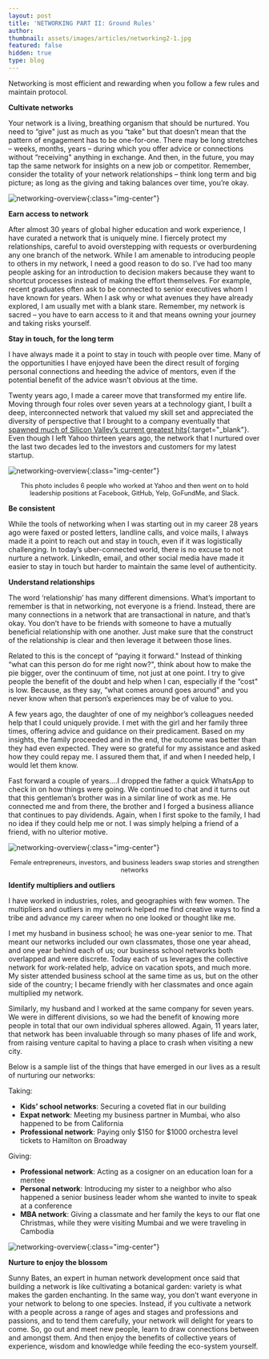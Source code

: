 ```yaml
---
layout: post
title: 'NETWORKING PART II: Ground Rules'
author:
thumbnail: assets/images/articles/networking2-1.jpg
featured: false
hidden: true
type: blog
---
```


Networking is most efficient and rewarding when you follow a few rules and maintain protocol.

**Cultivate networks**

Your network is a living, breathing organism that should be nurtured. You need to “give" just as much as you “take" but that doesn’t mean that the pattern of engagement has to be one-for-one. There may be long stretches – weeks, months, years – during which you offer advice or connections without “receiving" anything in exchange. And then, in the future, you may tap the same network for insights on a new job or competitor. Remember, consider the totality of your network relationships – think long term and big picture; as long as the giving and taking balances over time, you’re okay.

![networking-overview](/assets/images/articles/networking2-1.jpg){:class="img-center"}

**Earn access to network**

After almost 30 years of global higher education and work experience, I have curated a network that is uniquely mine. I fiercely protect my relationships, careful to avoid overstepping with requests or overburdening any one branch of the network. While I am amenable to introducing people to others in my network, I need a good reason to do so. I’ve had too many people asking for an introduction to decision makers because they want to shortcut processes instead of making the effort themselves. For example, recent graduates often ask to be connected to senior executives whom I have known for years. When I ask why or what avenues they have already explored, I am usually met with a blank stare. Remember, my network is sacred – you have to earn access to it and that means owning your journey and taking risks yourself.

**Stay in touch, for the long term**

I have always made it a point to stay in touch with people over time. Many of the opportunities I have enjoyed have been the direct result of forging personal connections and heeding the advice of mentors, even if the potential benefit of the advice wasn’t obvious at the time.

Twenty years ago, I made a career move that transformed my entire life. Moving through four roles over seven years at a technology giant, I built a deep, interconnected network that valued my skill set and appreciated the diversity of perspective that I brought to a company eventually that [spawned much of Silicon Valley’s current greatest hits](https://www.vox.com/2015/1/26/11558068/yahoo-was-the-ge-of-the-internet){:target="\_blank"}. Even though I left Yahoo thirteen years ago, the network that I nurtured over the last two decades led to the investors and customers for my latest startup.

![networking-overview](/assets/images/articles/networking2-2.jpg){:class="img-center"}

<p align="center" style="font-size:0.9em">This photo includes 6 people who worked at Yahoo and then went on to hold 
leadership positions at Facebook, GitHub, Yelp, GoFundMe, and Slack.</p>

**Be consistent**

While the tools of networking when I was starting out in my career 28 years ago were faxed or posted letters, landline calls, and voice mails, I always made it a point to reach out and stay in touch, even if it was logistically challenging. In today’s uber-connected world, there is no excuse to not nurture a network. LinkedIn, email, and other social media have made it easier to stay in touch but harder to maintain the same level of authenticity.

**Understand relationships**

The word ‘relationship’ has many different dimensions. What’s important to remember is that in networking, not everyone is a friend. Instead, there are many connections in a network that are transactional in nature, and that’s okay. You don’t have to be friends with someone to have a mutually beneficial relationship with one another. Just make sure that the construct of the relationship is clear and then leverage it between those lines.

Related to this is the concept of “paying it forward." Instead of thinking “what can this person do for me right now?", think about how to make the pie bigger, over the continuum of time, not just at one point. I try to give people the benefit of the doubt and help when I can, especially if the “cost" is low. Because, as they say, “what comes around goes around" and you never know when that person’s experiences may be of value to you.

A few years ago, the daughter of one of my neighbor’s colleagues needed help that I could uniquely provide. I met with the girl and her family three times, offering advice and guidance on their predicament. Based on my insights, the family proceeded and in the end, the outcome was better than they had even expected. They were so grateful for my assistance and asked how they could repay me. I assured them that, if and when I needed help, I would let them know.

Fast forward a couple of years….I dropped the father a quick WhatsApp to check in on how things were going. We continued to chat and it turns out that this gentleman’s brother was in a similar line of work as me. He connected me and from there, the brother and I forged a business alliance that continues to pay dividends. Again, when I first spoke to the family, I had no idea if they could help me or not. I was simply helping a friend of a friend, with no ulterior motive.

![networking-overview](/assets/images/articles/networking2-4.jpg){:class="img-center"}

<p align="center" style="font-size:0.9em">Female entrepreneurs, investors, and business leaders swap stories and strengthen networks </p>

**Identify multipliers and outliers**

I have worked in industries, roles, and geographies with few women. The multipliers and outliers in my network helped me find creative ways to find a tribe and advance my career when no one looked or thought like me.

I met my husband in business school; he was one-year senior to me. That meant our networks included our own classmates, those one year ahead, and one year behind each of us; our business school networks both overlapped and were discrete. Today each of us leverages the collective network for work-related help, advice on vacation spots, and much more. My sister attended business school at the same time as us, but on the other side of the country; I became friendly with her classmates and once again multiplied my network.

Similarly, my husband and I worked at the same company for seven years. We were in different divisions, so we had the benefit of knowing more people in total that our own individual spheres allowed. Again, 11 years later, that network has been invaluable through so many phases of life and work, from raising venture capital to having a place to crash when visiting a new city.

Below is a sample list of the things that have emerged in our lives as a result of nurturing our networks:

Taking:

- **Kids’ school networks**: Securing a coveted flat in our building
- **Expat network**: Meeting my business partner in Mumbai, who also happened to be from California
- **Professional network**: Paying only $150 for $1000 orchestra level tickets to Hamilton on Broadway

Giving:

- **Professional network**: Acting as a cosigner on an education loan for a mentee
- **Personal network**: Introducing my sister to a neighbor who also happened a senior business leader whom she wanted to invite to speak at a conference
- **MBA network**: Giving a classmate and her family the keys to our flat one Christmas, while they were visiting Mumbai and we were traveling in Cambodia

![networking-overview](/assets/images/articles/networking2-3.jpg){:class="img-center"}

**Nurture to enjoy the blossom**

Sunny Bates, an expert in human network development once said that building a network is like cultivating a botanical garden: variety is what makes the garden enchanting. In the same way, you don’t want everyone in your network to belong to one species. Instead, if you cultivate a network with a people across a range of ages and stages and professions and passions, and to tend them carefully, your network will delight for years to come. So, go out and meet new people, learn to draw connections between and amongst them. And then enjoy the benefits of collective years of experience, wisdom and knowledge while feeding the eco-system yourself.
